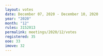 ```yaml
---
layout: votes
date: December 07, 2020 - December 10, 2020
year: "2020"
month: "12"
rules: 3152013
permalink: meetings/2020/12/votes
registered: 35
ooe: 33
imove: 32
---
```


